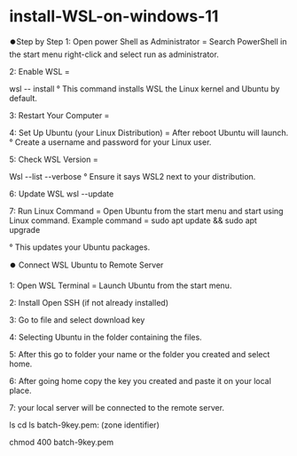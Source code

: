# install-WSL-on-windows-11
⏺️Step by Step
1: Open power Shell as Administrator = Search PowerShell in the start menu right-click and select run as administrator.

2: Enable WSL =

wsl  -- install
° This command installs WSL the Linux kernel and Ubuntu by default.

3: Restart Your Computer =

4: Set Up Ubuntu (your Linux Distribution) = After reboot Ubuntu will launch. ° Create a username and password for your Linux user.

5: Check WSL Version =

Wsl --list --verbose
° Ensure it says WSL2 next to your distribution.

6: Update WSL
wsl --update

7: Run Linux Command = Open Ubuntu from the start menu and start using Linux command. Example command =
sudo apt update && sudo apt upgrade

° This updates your Ubuntu packages.

⏺️ Connect WSL Ubuntu to Remote Server

1: Open WSL Terminal = Launch Ubuntu from the start menu.

2: Install Open SSH (if not already installed)

3: Go to file and select download key

4: Selecting Ubuntu in the folder containing the files.

5: After this go to folder your name or the folder you created and select home.

6: After going home copy the key you created and paste it on your local place.

7: your local server will be connected to the remote server.


ls
cd
ls
batch-9key.pem: (zone identifier)

chmod 400 batch-9key.pem




                                                                                                                                                                                         
